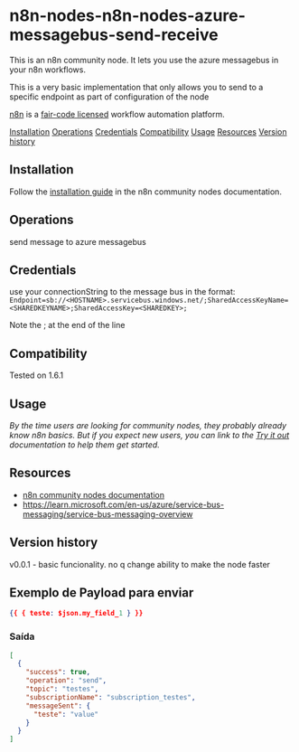 # n8n-nodes-n8n-nodes-azure-messagebus-send-receive

This is an n8n community node. It lets you use the azure messagebus in your n8n workflows.

This is a very basic implementation that only allows you to send to a specific endpoint as part of configuration of the node

[n8n](https://n8n.io/) is a [fair-code licensed](https://docs.n8n.io/reference/license/) workflow automation platform.

[Installation](#installation)
[Operations](#operations)
[Credentials](#credentials)
[Compatibility](#compatibility)
[Usage](#usage)
[Resources](#resources)
[Version history](#version-history)

## Installation

Follow the [installation guide](https://docs.n8n.io/integrations/community-nodes/installation/) in the n8n community nodes documentation.

## Operations

send message to azure messagebus

## Credentials

use your connectionString to the message bus in the format:
``` Endpoint=sb://<HOSTNAME>.servicebus.windows.net/;SharedAccessKeyName=<SHAREDKEYNAME>;SharedAccessKey=<SHAREDKEY>;  ```

Note the ; at the end of the line

## Compatibility

Tested on 1.6.1

## Usage



_By the time users are looking for community nodes, they probably already know n8n basics. But if you expect new users, you can link to the [Try it out](https://docs.n8n.io/try-it-out/) documentation to help them get started._

## Resources

* [n8n community nodes documentation](https://docs.n8n.io/integrations/community-nodes/)
* https://learn.microsoft.com/en-us/azure/service-bus-messaging/service-bus-messaging-overview

## Version history

v0.0.1 - basic funcionality.  no q change ability to make the node faster


## Exemplo de Payload para enviar

```json
{{ { teste: $json.my_field_1 } }}
```

### Saída

```json
[
  {
    "success": true,
    "operation": "send",
    "topic": "testes",
    "subscriptionName": "subscription_testes",
    "messageSent": {
      "teste": "value"
    }
  }
]
```

